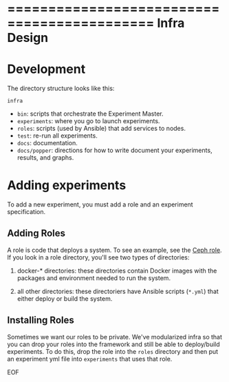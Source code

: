 ============================================
Infra Design
============================================

Development
===========
The directory structure looks like this:

``infra``
- ``bin``: scripts that orchestrate the Experiment Master.
- ``experiments``: where you go to launch experiments. 
- ``roles``: scripts (used by Ansible) that add services to nodes.
- ``test``: re-run all experiments.
- ``docs``: documentation.
- ``docs/popper``: directions for how to write document your experiments, results, and graphs.

Adding experiments
==================

To add a new experiment, you must add a role and an experiment specification.

Adding Roles
------------

A role is code that deploys a system. To see an example, see the [Ceph role](roles/ceph/deploy/tasks/main.yml). If you look in a role directory, you'll see two types of directories:

1. docker-* directories: these directories contain Docker images with the packages and environment needed to run the system.

2. all other directories: these directoriers have Ansible scripts (``*.yml``) that either deploy or build the system.

Installing Roles
----------------

Sometimes we want our roles to be private. We've modularized infra so that you can drop your roles into the framework and still be able to deploy/build experiments. To do this, drop the role into the ``roles`` directory and then put an experiment yml file into ``experiments`` that uses that role.

EOF
